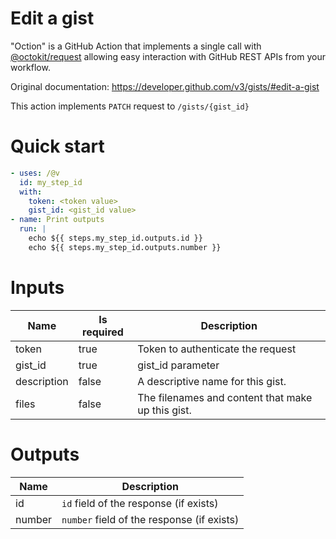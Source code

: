 # Edit a gist

"Oction" is a GitHub Action that implements a single call with 
[@octokit/request](https://www.npmjs.com/package/@octokit/request)
allowing easy interaction with GitHub REST APIs from your workflow.

Original documentation: https://developer.github.com/v3/gists/#edit-a-gist

This action implements `PATCH` request to `/gists/{gist_id}`


# Quick start

```yaml
- uses: /@v
  id: my_step_id
  with:
    token: <token value>
    gist_id: <gist_id value>
- name: Print outputs
  run: |
    echo ${{ steps.my_step_id.outputs.id }}
    echo ${{ steps.my_step_id.outputs.number }}
```


# Inputs

| Name | Is required | Description |
|---|---|---|
|token|true|Token to authenticate the request
|gist_id|true|gist_id parameter
|description|false|A descriptive name for this gist.
|files|false|The filenames and content that make up this gist.

# Outputs

| Name | Description |
|---|---|
|id|`id` field of the response (if exists)|
|number|`number` field of the response (if exists)|


